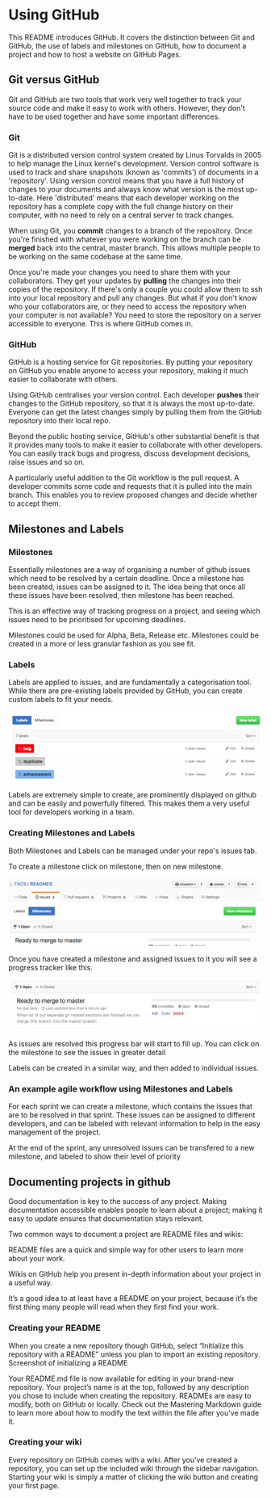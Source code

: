 # Using GitHub

This README introduces GitHub. It covers the distinction between Git and GitHub, the use of labels and milestones on GitHub, how to document a project and how to host a website on GitHub Pages.

## Git versus GitHub

Git and GitHub are two tools that work very well together to track your source code and make it easy to work with others. However, they don't have to be used together and have some important differences.

### Git

Git is a distributed version control system created by Linus Torvalds in 2005 to help manage the Linux kernel's development. Version control software is used to track and share snapshots (known as 'commits') of documents in a 'repository'. Using version control means that you have a full history of changes to your documents and always know what version is the most up-to-date. Here 'distributed' means that each developer working on the repository has a complete copy with the full change history on their computer, with no need to rely on a central server to track changes.

When using Git, you **commit** changes to a branch of the repository. Once you're finished with whatever you were working on the branch can be **merged** back into the central, master branch. This allows multiple people to be working on the same codebase at the same time.

Once you're made your changes you need to share them with your collaborators. They get your updates by **pulling** the changes into their copies of the repository. If there's only a couple you could allow them to ssh into your local repository and pull any changes. But what if you don't know who your collaborators are, or they need to access the repository when your computer is not available? You need to store the repository on a server accessible to everyone. This is where GitHub comes in.

### GitHub

GitHub is a hosting service for Git repositories. By putting your repository on GitHub you enable anyone to access your repository, making it much easier to collaborate with others.

Using GitHub centralises your version control. Each developer **pushes** their changes to the GitHub repository, so that it is always the most up-to-date. Everyone can get the latest changes simply by pulling them from the GitHub repository into their local repo.

Beyond the public hosting service, GitHub's other substantial benefit is that it provides many tools to make it easier to collaborate with other developers. You can easily track bugs and progress, discuss development decisions, raise issues and so on.

A particularly useful addition to the Git workflow is the pull request. A developer commits some code and requests that it is pulled into the main branch. This enables you to review proposed changes and decide whether to accept them.

## Milestones and Labels

### Milestones
Essentially milestones are a way of organising a number of github issues
which need to be resolved by a certain deadline. Once a milestone has been
created, issues can be assigned to it. The idea being that once all these
issues have been resolved, then milestone has been reached.

This is an effective way of tracking progress on a project, and seeing which
issues need to be prioritised for upcoming deadlines.

Milestones could be used for Alpha, Beta, Release etc. Milestones could be
created in a more or less granular fashion as you see fit.

### Labels
Labels are applied to issues, and are fundamentally a categorisation tool. While there are pre-existing labels provided by GitHub, you can create custom labels to fit your needs.

![labels](/images/labelsexample.png)

Labels are extremely simple to create, are prominently displayed on github and can be easily and powerfully filtered. This makes them a very useful tool for developers  working in a team.

### Creating Milestones and Labels
Both Milestones and Labels can be managed under your repo's issues tab.

To create a milestone click on milestone, then on new milestone.

  ![Where to find Milestones](/images/milestones.png)

  Once you have created a milestone and assigned issues to it you will see a
   progress tracker like this.

  ![Progress](/images/milestoneinaction.png)

  As issues are resolved this progress bar will start to fill up. You can click
  on the milestone to see the issues in greater detail


Labels can be created in a similar way, and then added to individual issues.

### An example agile workflow using Milestones and Labels

For each sprint we can create a milestone, which contains the issues that are to be resolved in that sprint.
These issues can be assigned to different developers, and can be labeled with relevant information to help in the easy management of the project.

At the end of the sprint, any unresolved issues can be transfered to a new milestone, and labeled to show their level of priority


## Documenting projects in github
Good documentation is key to the success of any project.
Making documentation accessible enables people to learn about a project;
making it easy to update ensures that documentation stays relevant.

Two common ways to document a project are README files and wikis:

README files are a quick and simple way for other users to learn more about
your work.

Wikis on GitHub help you present in-depth information about your project
in a useful way.

It’s a good idea to at least have a README on your project, because
it’s the first thing many people will read when they first find your
work.

### Creating your README
When you create a new repository though GitHub, select “Initialize this
repository with a README” unless you plan to import an existing repository.
Screenshot of initializing a README

Your README.md file is now available for editing in your brand-new repository.
Your project’s name is at the top, followed by any description you chose to
include when creating the repository. READMEs are easy to modify, both on
GitHub or locally. Check out the Mastering Markdown guide to learn more about
how to modify the text within the file after you’ve made it.

### Creating your wiki
Every repository on GitHub comes with a wiki. After you’ve created a
repository, you can set up the included wiki through the sidebar navigation.
Starting your wiki is simply a matter of clicking the wiki button and
creating your first page.
